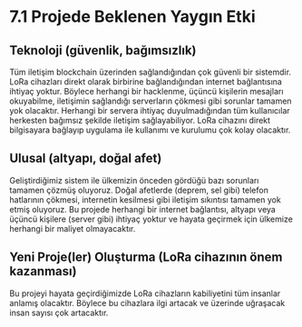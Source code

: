 # 7.1 Projede Beklenen Yaygın Etki

## Teknoloji (güvenlik, bağımsızlık)

Tüm iletişim blockchain üzerinden sağlandığından çok güvenli bir sistemdir. LoRa cihazları direkt olarak birbirine bağlandığından internet bağlantısına ihtiyaç yoktur. Böylece herhangi bir hacklenme, üçüncü kişilerin mesajları okuyabilme, iletişimin sağlandığı serverların çökmesi gibi sorunlar tamamen yok olacaktır. Herhangi bir servera ihtiyaç duyulmadığından tüm kullanıcılar herkesten bağımsız şekilde iletişim sağlayabiliyor. LoRa cihazını direkt bilgisayara bağlayıp uygulama ile kullanımı ve kurulumu çok kolay olacaktır.

## Ulusal (altyapı, doğal afet)

Geliştirdiğimiz sistem ile ülkemizin önceden gördüğü bazı sorunları tamamen çözmüş oluyoruz. Doğal afetlerde (deprem, sel gibi) telefon hatlarının çökmesi, internetin kesilmesi gibi iletişim sıkıntısı tamamen yok etmiş oluyoruz. Bu projede herhangi bir internet bağlantısı, altyapı veya üçüncü kişilere (server gibi) ihtiyaç yoktur ve hayata geçirmek için ülkemize herhangi bir maliyet olmayacaktır.

## Yeni Proje(ler) Oluşturma (LoRa cihazının önem kazanması)

Bu projeyi hayata geçirdiğimizde LoRa cihazların kabiliyetini tüm insanlar anlamış olacaktır. Böylece bu cihazlara ilgi artacak ve üzerinde uğraşacak insan sayısı çok artacaktır. 